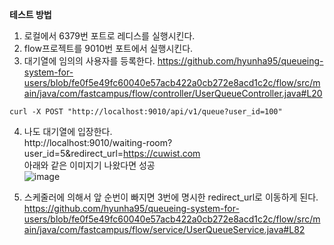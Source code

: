 **테스트 방법**
1. 로컬에서 6379번 포트로 레디스를 실행시킨다.
2. flow프로젝트를 9010번 포트에서 실행시킨다.
3. 대기열에 임의의 사용자를 등록한다.
https://github.com/hyunha95/queueing-system-for-users/blob/fe0f5e49fc60040e57acb422a0cb272e8acd1c2c/flow/src/main/java/com/fastcampus/flow/controller/UserQueueController.java#L20
```
curl -X POST "http://localhost:9010/api/v1/queue?user_id=100"
```

4. 나도 대기열에 입장한다.   
http://localhost:9010/waiting-room?user_id=5&redirect_url=https://cuwist.com   
아래와 같은 이미지기 나왔다면 성공   
![image](https://github.com/user-attachments/assets/1501c2d6-79d6-4af2-b956-6dc6d2489857)

5. 스케줄러에 의해서 앞 순번이 빠지면 3번에 명시한 redirect_url로 이동하게 된다.   
https://github.com/hyunha95/queueing-system-for-users/blob/fe0f5e49fc60040e57acb422a0cb272e8acd1c2c/flow/src/main/java/com/fastcampus/flow/service/UserQueueService.java#L82
   
